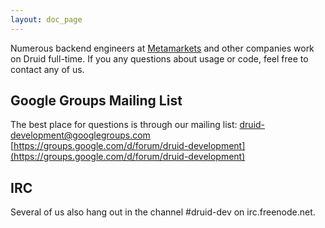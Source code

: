 ```yaml
---
layout: doc_page
---
```

Numerous backend engineers at [Metamarkets](http://www.metamarkets.com) and other companies work on Druid full-time. If you any questions about usage or code, feel free to contact any of us.

Google Groups Mailing List
--------------------------

The best place for questions is through our mailing list:
[druid-development@googlegroups.com](mailto:druid-development@googlegroups.com)
[https://groups.google.com/d/forum/druid-development](https://groups.google.com/d/forum/druid-development)

IRC
---

Several of us also hang out in the channel \#druid-dev on irc.freenode.net.
